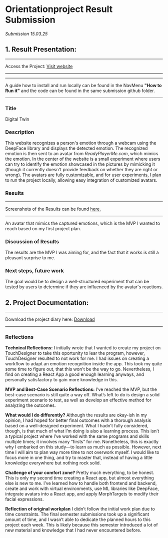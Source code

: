 # Orientationproject Result Submission

_Submission 15.03.25_

## 1. Result Presentation:

---

Access the Project: [Visit website](https://avatarreact-2.onrender.com/)

---

---

A guide how to install and run locally can be found in the NavMenu **"How to Run it"** and the code can be found in the same submission github folder.

---

### Title

Digital Twin

### Description

This website recognizes a person's emotion through a webcam using the DeepFace library and displays the detected emotion. The recognized emotion is then sent to an avatar from _ReadyPlayerMe.com_, which mimics the emotion. In the center of the website is a small experiment where users can try to identify the emotion showcased in the pictures by mimicking it (though it currently doesn't provide feedback on whether they are right or wrong). The avatars are fully customizable, and for user experiments, I plan to run the project locally, allowing easy integration of customized avatars.

### Results

---

Screenshots of the Results can be found [here.](https://owncloud.gwdg.de/index.php/s/EVKGwD5JIsfVSXw)

---

An avatar that mimics the captured emotions, which is the MVP I wanted to reach based on my first project plan.

### Discussion of Results

The results are the MVP I was aiming for, and the fact that it works is still a pleasant surprise to me.

### Next steps, future work

The goal would be to design a well-structured experiment that can be tested by users to determine if they are influenced by the avatar's reactions.

## 2. Project Documentation:

---

Download the project diary here: [Download](https://owncloud.gwdg.de/index.php/s/YgKN2rIEq0pw5Su)

---

### Reflections

**Technical Reflections:**
I initially wrote that I wanted to create my project on TouchDesigner to take this oportunity to lear the program, however, TouchDesigner resulted to not work for me. I had issues on creating a workflow to adapt an emotion recognition inside the app. This took my quite some time to figure out, that this won't be the way to go. Nevertheless, I find on creating a React App a good enough learning anyways, and personally satisfactory to gain more knowledge in this.

**MVP and Best-Case Scenario Reflections:**
I’ve reached the MVP, but the best-case scenario is still quite a way off. What’s left to do is design a solid experiment scenario to test, as well as develop an effective method for analyzing the outcomes.

**What would I do differently?**
Although the results are okay-ish in my opinion, I had hoped for better final outcomes with a thorough analysis based on a well-designed experiment. What I hadn’t fully considered, though, is that much of what I’m doing is also a learning process. This isn’t a typical project where I’ve worked with the same programs and skills multiple times; it involves many “firsts” for me. Nonetheless, this is exactly why I embarked on this study—to learn as much as possible. However, next time I will aim to plan way more time to not overwork myself. I would like to focus more in one thing, and try to master that, instead of having a little knowledge everywhere but nothing rock solid.

**Challenge of your comfort zone?**
Pretty much everything, to be honest. This is only my second time creating a React app, but almost everything else is new to me. I’ve learned how to handle both frontend and backend, create and work with virtual environments, use ML libraries like DeepFace, integrate avatars into a React app, and apply MorphTargets to modify their facial expressions.

**Reflection of original workplan**
I didn’t follow the initial work plan due to time constraints. The final semester submissions took up a significant amount of time, and I wasn’t able to dedicate the planned hours to this project each week. This is likely because this semester introduced a lot of new material and knowledge that I had never encountered before.
